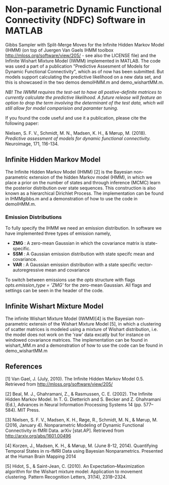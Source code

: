 # Non-parametric Dynamic Functional Connectivity (NDFC) Software in MATLAB
Gibbs Sampler with Split-Merge Moves for the Infinite Hidden Markov Model (IHMM) (on top of Juergen Van Gaels IHMM toolbox http://mloss.org/software/view/205/ - see also the LICENSE file) and the Infinite Wishart Mixture Model (IWMM) implemented in MATLAB. The code was used a part of a publication "Predictive Assesment of Models for Dynamic Functional Connectivity", which as of now has been submitted. But models support calculating the predictive likelihood on a new data set, and this is showcased in the two demos demoIHMM.m and demo_wishartMM.m. 

*NB! The IWMM requires the test-set to have all postive-definite matrices to currently calculate the predictive likelihood. A future release will feature an option to drop the term involving the determinant of the test data, which will still allow for model comparision and paramter tuning.*  

If you found the code useful and use it a publication, please cite the following paper:

Nielsen, S. F. V., Schmidt, M. N., Madsen, K. H., & Mørup, M. (2018). *Predictive assessment of models for dynamic functional connectivity.* Neuroimage, 171, 116-134.

## Infinite Hidden Markov Model
The Infinite Hidden Markov Model (IHMM) [2] is the Bayesian non-parametric extension of the hidden Markov model (HMM), in which we place a prior on the number of states and through inference (MCMC) learn the posterior distribution over state sequences. This construction is also known as a hierarchical Dirichlet Process. The implementation can be found in IHMMgibbs.m and a demonstration of how to use the code in demoIHMM.m.

### Emission Distributions
To fully specify the IHMM we need an emission distribution. In software we have implemented three types of emission namely,
* __ZMG__ : A zero-mean Gaussian in which the covariance matrix is state-specific. 
* __SSM__ : A Gaussian emission distribution with state specifc mean and covariance.
* __VAR__ : A Gaussian emission distribution with a state specific vector-autoregressive mean and covariance

To switch between emissions use the *opts* structure with flags *opts.emission_type = 'ZMG'* for the zero-mean Gaussian. All flags and settings can be seen in the header of the code.

## Infinite Wishart Mixture Model
The infinite Wishart Mixture Model (IWMM)[4] is the Bayesian non-parametric extensin of the Wishart Mixture Model [5], in which a clustering of scatter matrices is modeled using a mixture of Wishart distribution, i.e. the model does not work on the 'raw' data excatly but for instance on windowed covariance matrices. The implementation can be found in wishart_MM.m and a demonstration of how to use the code can be found in demo_wishartMM.m  


## References
[1] Van Gael, J. (July, 2010). The Infinite Hidden Markov Model 0.5. Retrieved from http://mloss.org/software/view/205/

[2] Beal, M. J., Ghahramani, Z., & Rasmussen, C. E. (2002). The Infinite Hidden Markov Model. In T. G. Dietterich and S. Becker and Z. Ghahramani (Ed.), Advances in Neural Information Processing Systems 14 (pp. 577–584). MIT Press.

[3] Nielsen, S. F. V., Madsen, K. H., Røge, R., Schmidt, M. N., & Mørup, M. (2016, January 4). Nonparametric Modeling of Dynamic Functional Connectivity in fMRI Data. arXiv [stat.AP]. Retrieved from http://arxiv.org/abs/1601.00496

[4] Korzen, J., Madsen, K. H., & Mørup, M. (June 8-12, 2014). Quantifying Temporal States in rs-fMRI Data using Bayesian Nonparametrics. Presented at the Human Brain Mapping 2014

[5] Hidot, S., & Saint-Jean, C. (2010). An Expectation–Maximization algorithm for the Wishart mixture model: Application to movement clustering. Pattern Recognition Letters, 31(14), 2318–2324.
